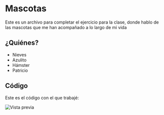 # Mascotas

Este es un archivo para completar el ejercicio para la clase, donde hablo de las mascotas que me han acompañado a lo largo de mi vida

## ¿Quiénes?
- Nieves
- Azulito
- Hámster
- Patricio

## Código
Este es el código con el que trabajé:

![Vista previa](https://i.postimg.cc/vH0SX0kq/codigo-mascotas.png)
